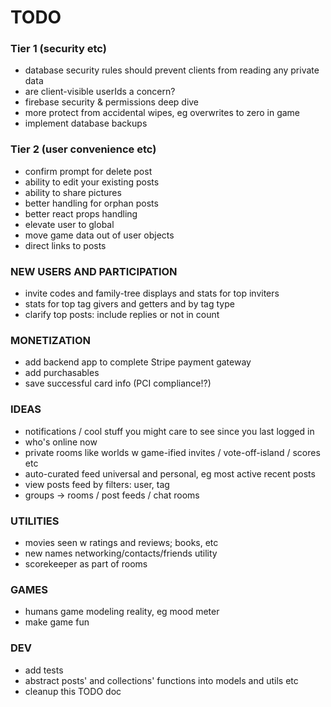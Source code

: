 # TODO

### Tier 1 (security etc)

- database security rules should prevent clients from reading any private data
- are client-visible userIds a concern?
- firebase security & permissions deep dive
- more protect from accidental wipes, eg overwrites to zero in game
- implement database backups

### Tier 2 (user convenience etc)

- confirm prompt for delete post
- ability to edit your existing posts
- ability to share pictures
- better handling for orphan posts
- better react props handling
- elevate user to global
- move game data out of user objects
- direct links to posts

### NEW USERS AND PARTICIPATION

- invite codes and family-tree displays and stats for top inviters
- stats for top tag givers and getters and by tag type
- clarify top posts: include replies or not in count

### MONETIZATION

- add backend app to complete Stripe payment gateway
- add purchasables
- save successful card info (PCI compliance!?)

### IDEAS

- notifications / cool stuff you might care to see since you last logged in
- who's online now
- private rooms like worlds w game-ified invites / vote-off-island / scores etc
- auto-curated feed universal and personal, eg most active recent posts
- view posts feed by filters: user, tag
- groups -> rooms / post feeds / chat rooms

### UTILITIES

- movies seen w ratings and reviews; books, etc
- new names networking/contacts/friends utility
- scorekeeper as part of rooms

### GAMES

- humans game modeling reality, eg mood meter
- make game fun

### DEV

- add tests
- abstract posts' and collections' functions into models and utils etc
- cleanup this TODO doc
